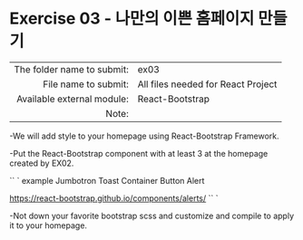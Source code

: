 # Exercise 03 - 나만의 이쁜 홈페이지 만들기

|                      |                    |
|-------------------: |--------------- |
|The folder name to submit: |ex03 |
|File name to submit: | All files needed for React Project |
|Available external module: | React-Bootstrap |
|Note: ||

-We will add style to your homepage using React-Bootstrap Framework.

-Put the React-Bootstrap component with at least 3 at the homepage created by EX02.

`` `
example
Jumbotron
Toast
Container
Button
Alert

https://react-bootstrap.github.io/components/alerts/
`` `

-Not down your favorite bootstrap scss and customize and compile to apply it to your homepage.